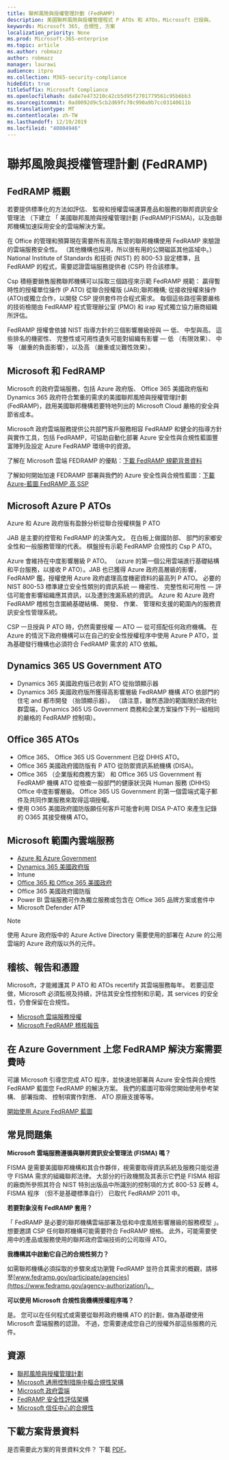 ```yaml
---
title: 聯邦風險與授權管理計劃 (FedRAMP)
description: 美國聯邦風險與授權管理程式 P ATOs 和 ATOs，Microsoft 已授與。
keywords: Microsoft 365, 合規性, 方案
localization_priority: None
ms.prod: Microsoft-365-enterprise
ms.topic: article
ms.author: robmazz
author: robmazz
manager: laurawi
audience: itpro
ms.collection: M365-security-compliance
hideEdit: true
titleSuffix: Microsoft Compliance
ms.openlocfilehash: da8e7e473210c42cb5d95f2701779561c95b6bb3
ms.sourcegitcommit: 0ad0092d9c5cb2d69fc70c990a9b7cc03140611b
ms.translationtype: MT
ms.contentlocale: zh-TW
ms.lasthandoff: 12/19/2019
ms.locfileid: "40804946"
---
```

# <a name="federal-risk-and-authorization-management-program-fedramp"></a>聯邦風險與授權管理計劃 (FedRAMP)

## <a name="fedramp-overview"></a>FedRAMP 概觀

若要提供標準化的方法如評估、 監視和授權雲端運算產品和服務的聯邦資訊安全管理法 （下建立 「 美國聯邦風險與授權管理計劃 (FedRAMP)FISMA)，以及由聯邦機構加速採用安全的雲端解決方案。

在 Office 的管理和預算現在需要所有高階主管的聯邦機構使用 FedRAMP 來驗證的雲端服務安全性。 （其他機構也採用，所以很有用的公開磁區其他區域中。）National Institute of Standards 和技術 (NIST) 的 800-53 設定標準，且 FedRAMP 的程式，需要認證雲端服務提供者 (CSP) 符合該標準。

Csp 積極要銷售服務聯邦機構可以採取三個路徑來示範 FedRAMP 規範： 贏得暫時性的授權單位操作 (P ATO) 從聯合授權版 (JAB);聯邦機構; 從接收授權來操作 (ATO)或獨立合作，以開發 CSP 提供套件符合程式需求。 每個這些路徑需要嚴格的技術檢閱由 FedRAMP 程式管理辦公室 (PMO) 和 irap 程式獨立協力廠商組織所評估。

FedRAMP 授權會依據 NIST 指導方針的三個影響層級授與 — 低、 中型與高。 這些排名的機密性、 完整性或可用性遺失可能對組織有影響 — 低 （有限效果）、 中等 （嚴重的負面影響），以及高 （嚴重或災難性效果）。

## <a name="microsoft-and-fedramp"></a>Microsoft 和 FedRAMP

Microsoft 的政府雲端服務，包括 Azure 政府版、 Office 365 美國政府版和 Dynamics 365 政府符合繁重的需求的美國聯邦風險與授權管理計劃 (FedRAMP)，啟用美國聯邦機構若要特地列出的 Microsoft Cloud 嚴格的安全與節省成本。

Microsoft 政府雲端服務提供公共部門客戶服務相容 FedRAMP 和健全的指導方針與實作工具，包括 FedRAMP，可協助自動化部署 Azure 安全性與合規性藍圖豐富陣列及設定 Azure FedRAMP 環境中的資源。

了解在 Microsoft 雲端 FEDRAMP 的優點：[下載 FedRAMP 規範背景資料](https://aka.ms/fedramp-backgrounder)

了解如何開始加速 FEDRAMP 部署與我們的 Azure 安全性與合規性藍圖：[下載 Azure-藍圖 FedRAMP 高 SSP](https://servicetrust.microsoft.com/ViewPage/Blueprint?command=Download&downloadType=Document&downloadId=64de30d4-42c6-47e7-bd52-0be935710df9&docTab=fc060920-cdb8-11e7-bacf-0bf52b09d912_FedRAMP%20Blueprint)

## <a name="microsoft-azure-p-atos"></a>Microsoft Azure P ATOs

Azure 和 Azure 政府版有盈餘分析從聯合授權棋盤 P ATO

JAB 是主要的控管和 FedRAMP 的決策內文。 在白板上做國防部、 部門的家鄉安全性和一般服務管理的代表。 棋盤授有示範 FedRAMP 合規性的 Csp P ATO。

Azure 會維持在中度影響層級 P ATO。 （azure 的第一個公用雲端進行基礎結構和平台服務，以接收 P ATO）。JAB 也已獲得 Azure 政府高層級的影響，FedRAMP 鑑，授權使用 Azure 政府處理高度機密資料的最高列 P ATO。 必要的 NIST 800-53 標準建立安全性類別的資訊系統 — 機密性、 完整性和可用性 — 評估可能會影響組織應其資訊，以及遭到洩漏系統的資訊。 Azure 和 Azure 政府 FedRAMP 稽核包含圍繞基礎結構、 開發、 作業、 管理和支援的範圍內的服務資訊安全性管理系統。

CSP 一旦授與 P ATO 時，仍然需要授權 — ATO — 從可搭配任何政府機構。 在 Azure 的情況下政府機構可以在自己的安全性授權程序中使用 Azure P ATO，並為基礎發行機構也必須符合 FedRAMP 需求的 ATO 依賴。

## <a name="dynamics-365-us-government-ato"></a>Dynamics 365 US Government ATO

- Dynamics 365 美國政府版已收到 ATO 從抬頭顯示器
- Dynamics 365 美國政府版所獲得高影響層級 FedRAMP 機構 ATO 依部門的住宅 and 都市開發 （抬頭顯示器）。 （請注意，雖然憑證的範圍限於政府社群雲端，Dynamics 365 US Government 商務和企業方案操作下列一組相同的嚴格的 FedRAMP 控制項）。

## <a name="office-365-atos"></a>Office 365 ATOs

- Office 365、 Office 365 US Government 已從 DHHS ATO。
- Office 365 美國政府國防版有 P ATO 從防禦資訊系統機構 (DISA)。
- Office 365 （企業版和商務方案） 和 Office 365 US Government 有 FedRAMP 機構 ATO 從檢查一般部門的健康狀況與 Human 服務 (DHHS) Office 中度影響層級。 Office 365 US Government 的第一個雲端式電子郵件及共同作業服務來取得這項授權。
- 使用 O365 美國政府國防版願任何客戶可能會利用 DISA P-ATO 來產生記錄的 O365 其接受機構 ATO。

## <a name="microsoft-in-scope-cloud-services"></a>Microsoft 範圍內雲端服務

- [Azure 和 Azure Government](https://go.microsoft.com/fwlink/p/?linkid=2095323)
- [Dynamics 365 美國政府版](https://aka.ms/d365-compliance-list)
- Intune
- [Office 365 和 Office 365 美國政府](https://aka.ms/o365-compliance-framework)
- Office 365 美國政府國防版
- Power BI 雲端服務可作為獨立服務或包含在 Office 365 品牌方案或套件中
- Microsoft Defender ATP

> [!NOTE]
> 使用 Azure 政府版中的 Azure Active Directory 需要使用的部署在 Azure 的公用雲端的 Azure 政府版以外的元件。

## <a name="audits-reports-and-certificates"></a>稽核、報告和憑證

Microsoft，才能維護其 P ATO 和 ATOs recertify 其雲端服務每年。 若要這麼做，Microsoft 必須監視及持續，評估其安全性控制和示範，其 services 的安全性，仍會保留在合規性。

- [Microsoft 雲端服務授權](https://marketplace.fedramp.gov/#/product/azure-government?sort=productName&productNameSearch=azure)
- [Microsoft FedRAMP 稽核報告](https://aka.ms/MicrosoftFedRAMPAuditDocuments)

## <a name="ramp-up-your-fedramp-solutions-on-azure-government"></a>在 Azure Government 上您 FedRAMP 解決方案需要費時

可讓 Microsoft 引導您完成 ATO 程序，並快速地部署與 Azure 安全性與合規性 FedRAMP 藍圖您 FedRAMP 的解決方案。 我們的藍圖可取得您開始使用參考架構、 部署指南、 控制項實作對應、 ATO 原廠支援等等。

[開始使用 Azure FedRAMP 藍圖](https://aka.ms/fedrampblueprint)

## <a name="frequently-asked-questions"></a>常見問題集

**Microsoft 雲端服務遵循與聯邦資訊安全管理法 (FISMA) 嗎？**

FISMA 是需要美國聯邦機構和其合作夥伴，視需要取得資訊系統及服務只能從遵守 FISMA 需求的組織聯邦法律。 大部分的行政機關及其表示它們是 FISMA 相容的廠商所參照其符合 NIST 特別出版品中所識別的控制項的方式 800-53 反轉 4。 FISMA 程序 （但不是基礎標準自行） 已取代 FedRAMP 2011 中。

**若要對象沒有 FedRAMP 套用？**

「 FedRAMP 是必要的聯邦機構雲端部署及低和中度風險影響層級的服務模型 」。 想要邀請 CSP 任何聯邦機構可能需要符合 FedRAMP 規格。 此外，可能需要使用中的產品或服務使用的聯邦政府雲端技術的公司取得 ATO。

**我機構其中啟動它自己的合規性努力？**

如需聯邦機構必須採取的步驟來成功瀏覽 FedRAMP 並符合其需求的概觀，請移至[www.fedramp.gov/participate/agencies](https://www.fedramp.gov/agency-authorization/)。

**可以使用 Microsoft 合規性我機構授權程序嗎？**

是。 您可以在任何程式或需要從聯邦政府機構 ATO 的計劃，做為基礎使用 Microsoft 雲端服務的認證。 不過，您需要達成您自己的授權外部這些服務的元件。

## <a name="resources"></a>資源

- [聯邦風險與授權管理計劃](https://www.fedramp.gov/)
- [Microsoft 通用控制措施中樞合規性架構](https://www.microsoft.com/trustcenter/common-controls-hub)
- [Microsoft 政府雲端](https://go.microsoft.com/fwlink/p/?linkid=2087246)
- [FedRAMP 安全性評估架構](https://go.microsoft.com/fwlink/p/?linkid=2099507)
- [Microsoft 信任中心的合規性](https://www.microsoft.com/trust-center/compliance/compliance-overview)

## <a name="download-the-offering-backgrounder"></a>下載方案背景資料

是否需要此方案的背景資料文件？ 下載 [PDF](https://download.microsoft.com/download/6/B/7/6B7B25B8-D44F-439A-80A9-1ED04C88B922/FedRAMP_backgrounder-2018.pdf)。
